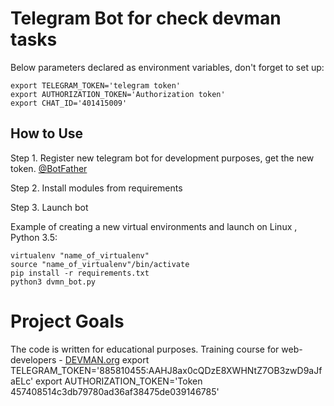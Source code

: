 # Telegram Bot for check devman tasks



Below parameters declared as environment variables, don't forget to set up:
```
export TELEGRAM_TOKEN='telegram token'
export AUTHORIZATION_TOKEN='Authorization token'
export CHAT_ID='401415009'

```


## How to Use

Step 1. Register new telegram bot for development purposes, get the new token. [@BotFather](https://telegram.me/botfather)

Step 2. Install modules from requirements

Step 3. Launch bot


Example of creating a new virtual environments and launch on Linux , Python 3.5:

```
virtualenv "name_of_virtualenv"
source "name_of_virtualenv"/bin/activate
pip install -r requirements.txt
python3 dvmn_bot.py

```

# Project Goals

The code is written for educational purposes. Training course for web-developers - [DEVMAN.org](https://devman.org)
export TELEGRAM_TOKEN='885810455:AAHJ8ax0cQDzE8XWHNtZ7OB3zwD9aJfaELc'
export AUTHORIZATION_TOKEN='Token 457408514c3db79780ad36af38475de039146785'